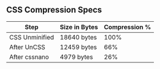 ## CSS Compression Specs

|Step|Size in Bytes|Compression %|
|---|---|---|
|CSS Unminified|18640 bytes|100%|
|After UnCSS|12459 bytes|66%|
|After cssnano|4979 bytes|26%|